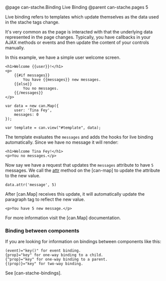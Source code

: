 @page can-stache.Binding Live Binding
@parent can-stache.pages 5

Live binding refers to templates which update themselves 
as the data used in the stache tags change.

It's very common as the page is interacted with that the underlying 
data represented in the page changes.  Typically, you have callbacks 
in your AJAX methods or events and then update the content of your 
controls manually.

In this example, we have a simple user welcome screen.

	<h1>Welcome {{user}}!</h1>
	<p>
		{{#if messages}}
			You have {{messages}} new messages.
		{{else}}
			You no messages.
		{{/messages}}
	</p>

	var data = new can.Map({
		user: 'Tina Fey',
		messages: 0
	});

	var template = can.view("#template", data);

The template evaluates the `messages` and adds the hooks for live binding automatically.
Since we have no message it will render:

	<h1>Welcome Tina Fey!</h1>
	<p>You no messages.</p>

Now say we have a request that updates
the `messages` attribute to have `5` messages.  We 
call the [attr](ca-map.prototype.attr) method on the [can-map] to update
the attribute to the new value.

	data.attr('message', 5)


After [can.Map] receives this update, it will automatically
update the paragraph tag to reflect the new value.

	<p>You have 5 new message.</p>


For more information visit the [can.Map] documentation.

### Binding between components
If you are looking for information on bindings between components like this:
```
(event)="key()" for event binding.
{prop}="key" for one-way binding to a child.
{^prop}="key" for one-way binding to a parent.
{(prop)}="key" for two-way binding.
```
See [can-stache-bindings].
